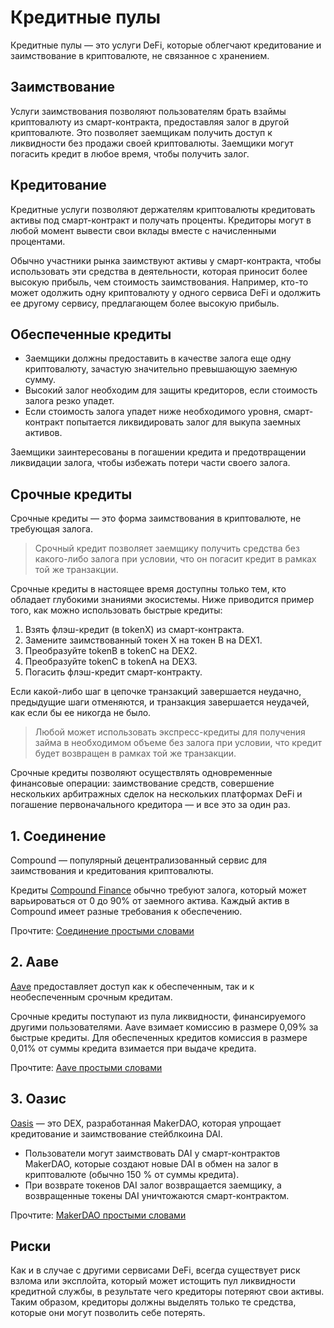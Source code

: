 # Кредитные пулы

Кредитные пулы — это услуги DeFi, которые облегчают кредитование и заимствование в криптовалюте, не связанное с хранением.

## Заимствование

Услуги заимствования позволяют пользователям брать взаймы криптовалюту из смарт-контракта, предоставляя залог в другой криптовалюте. Это позволяет заемщикам получить доступ к ликвидности без продажи своей криптовалюты. Заемщики могут погасить кредит в любое время, чтобы получить залог.

## Кредитование

Кредитные услуги позволяют держателям криптовалюты кредитовать активы под смарт-контракт и получать проценты. Кредиторы могут в любой момент вывести свои вклады вместе с начисленными процентами.

Обычно участники рынка заимствуют активы у смарт-контракта, чтобы использовать эти средства в деятельности, которая приносит более высокую прибыль, чем стоимость заимствования. Например, кто-то может одолжить одну криптовалюту у одного сервиса DeFi и одолжить ее другому сервису, предлагающем более высокую прибыль.

## Обеспеченные кредиты

- Заемщики должны предоставить в качестве залога еще одну криптовалюту, зачастую значительно превышающую заемную сумму.
- Высокий залог необходим для защиты кредиторов, если стоимость залога резко упадет.
- Если стоимость залога упадет ниже необходимого уровня, смарт-контракт попытается ликвидировать залог для выкупа заемных активов.

Заемщики заинтересованы в погашении кредита и предотвращении ликвидации залога, чтобы избежать потери части своего залога.

## Срочные кредиты

Срочные кредиты — это форма заимствования в криптовалюте, не требующая залога.

> Срочный кредит позволяет заемщику получить средства без какого-либо залога при условии, что он погасит кредит в рамках той же транзакции.

Срочные кредиты в настоящее время доступны только тем, кто обладает глубокими знаниями экосистемы. Ниже приводится пример того, как можно использовать быстрые кредиты:

1. Взять флэш-кредит (в tokenX) из смарт-контракта.
2. Замените заимствованный токен X на токен B на DEX1.
3. Преобразуйте tokenB в tokenC на DEX2.
4. Преобразуйте tokenC в tokenA на DEX3.
5. Погасить флэш-кредит смарт-контракту.

Если какой-либо шаг в цепочке транзакций завершается неудачно, предыдущие шаги отменяются, и транзакция завершается неудачей, как если бы ее никогда не было.

> Любой может использовать экспресс-кредиты для получения займа в необходимом объеме без залога при условии, что кредит будет возвращен в рамках той же транзакции.

Срочные кредиты позволяют осуществлять одновременные финансовые операции: заимствование средств, совершение нескольких арбитражных сделок на нескольких платформах DeFi и погашение первоначального кредитора — и все это за один раз.

## 1. Соединение

Compound — популярный децентрализованный сервис для заимствования и кредитования криптовалюты.

Кредиты [Compound Finance](https://compound.finance/markets) обычно требуют залога, который может варьироваться от 0 до 90% от заемного актива. Каждый актив в Compound имеет разные требования к обеспечению.

Прочтите: [Соединение простыми словами](../../token_guides/ru/compound.md)

## 2. Ааве

[Aave](https://app.aave.com/home) предоставляет доступ как к обеспеченным, так и к необеспеченным срочным кредитам.

Срочные кредиты поступают из пула ликвидности, финансируемого другими пользователями. Aave взимает комиссию в размере 0,09% за быстрые кредиты. Для обеспеченных кредитов комиссия в размере 0,01% от суммы кредита взимается при выдаче кредита.

Прочтите: [Aave простыми словами](../../token_guides/ru/aave.md)

## 3. Оазис

[Oasis](https://oasis.app/) — это DEX, разработанная MakerDAO, которая упрощает кредитование и заимствование стейблкоина DAI.

- Пользователи могут заимствовать DAI у смарт-контрактов MakerDAO, которые создают новые DAI в обмен на залог в криптовалюте (обычно 150 % от суммы кредита).
- При возврате токенов DAI залог возвращается заемщику, а возвращенные токены DAI уничтожаются смарт-контрактом.

Прочтите: [MakerDAO простыми словами](../../token_guides/ru/makerdao.md)

## Риски

Как и в случае с другими сервисами DeFi, всегда существует риск взлома или эксплойта, который может истощить пул ликвидности кредитной службы, в результате чего кредиторы потеряют свои активы. Таким образом, кредиторы должны выделять только те средства, которые они могут позволить себе потерять.